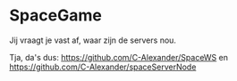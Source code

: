 # SpaceGame

Jij vraagt je vast af, waar zijn de servers nou.

Tja, da's dus: 
https://github.com/C-Alexander/SpaceWS
en
https://github.com/C-Alexander/spaceServerNode
